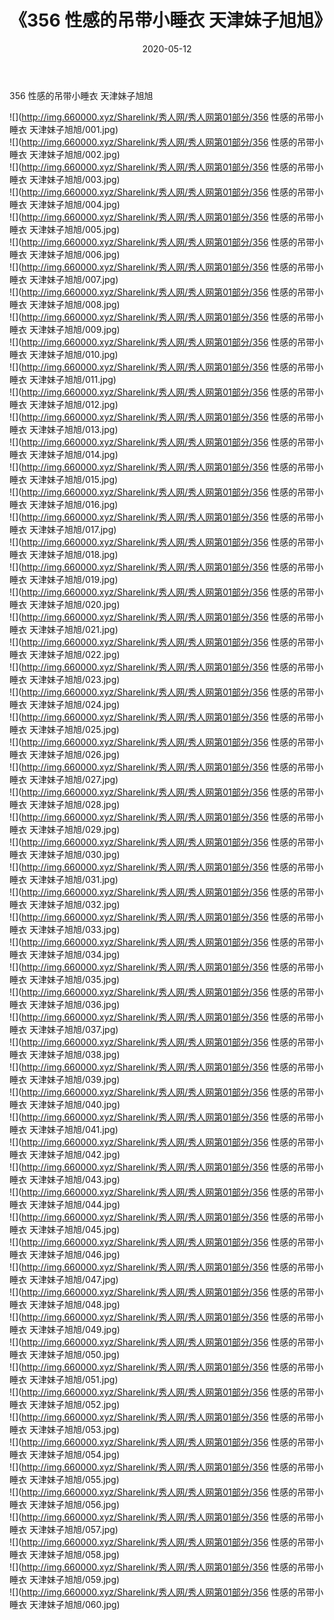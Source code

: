 ﻿---
layout: post
title:  《356 性感的吊带小睡衣 天津妹子旭旭》
date:   2020-05-12
img: http://img.660000.xyz/Sharelink/秀人网/秀人网第01部分/356 性感的吊带小睡衣 天津妹子旭旭/000.jpg
categories: [美女, 清纯, 唯美]
---

356 性感的吊带小睡衣 天津妹子旭旭

  ![](http://img.660000.xyz/Sharelink/秀人网/秀人网第01部分/356 性感的吊带小睡衣 天津妹子旭旭/001.jpg) <br> ![](http://img.660000.xyz/Sharelink/秀人网/秀人网第01部分/356 性感的吊带小睡衣 天津妹子旭旭/002.jpg) <br> ![](http://img.660000.xyz/Sharelink/秀人网/秀人网第01部分/356 性感的吊带小睡衣 天津妹子旭旭/003.jpg) <br> ![](http://img.660000.xyz/Sharelink/秀人网/秀人网第01部分/356 性感的吊带小睡衣 天津妹子旭旭/004.jpg) <br> ![](http://img.660000.xyz/Sharelink/秀人网/秀人网第01部分/356 性感的吊带小睡衣 天津妹子旭旭/005.jpg) <br> ![](http://img.660000.xyz/Sharelink/秀人网/秀人网第01部分/356 性感的吊带小睡衣 天津妹子旭旭/006.jpg) <br> ![](http://img.660000.xyz/Sharelink/秀人网/秀人网第01部分/356 性感的吊带小睡衣 天津妹子旭旭/007.jpg) <br> ![](http://img.660000.xyz/Sharelink/秀人网/秀人网第01部分/356 性感的吊带小睡衣 天津妹子旭旭/008.jpg) <br> ![](http://img.660000.xyz/Sharelink/秀人网/秀人网第01部分/356 性感的吊带小睡衣 天津妹子旭旭/009.jpg) <br> ![](http://img.660000.xyz/Sharelink/秀人网/秀人网第01部分/356 性感的吊带小睡衣 天津妹子旭旭/010.jpg) <br> ![](http://img.660000.xyz/Sharelink/秀人网/秀人网第01部分/356 性感的吊带小睡衣 天津妹子旭旭/011.jpg) <br> ![](http://img.660000.xyz/Sharelink/秀人网/秀人网第01部分/356 性感的吊带小睡衣 天津妹子旭旭/012.jpg) <br> ![](http://img.660000.xyz/Sharelink/秀人网/秀人网第01部分/356 性感的吊带小睡衣 天津妹子旭旭/013.jpg) <br> ![](http://img.660000.xyz/Sharelink/秀人网/秀人网第01部分/356 性感的吊带小睡衣 天津妹子旭旭/014.jpg) <br> ![](http://img.660000.xyz/Sharelink/秀人网/秀人网第01部分/356 性感的吊带小睡衣 天津妹子旭旭/015.jpg) <br> ![](http://img.660000.xyz/Sharelink/秀人网/秀人网第01部分/356 性感的吊带小睡衣 天津妹子旭旭/016.jpg) <br> ![](http://img.660000.xyz/Sharelink/秀人网/秀人网第01部分/356 性感的吊带小睡衣 天津妹子旭旭/017.jpg) <br> ![](http://img.660000.xyz/Sharelink/秀人网/秀人网第01部分/356 性感的吊带小睡衣 天津妹子旭旭/018.jpg) <br> ![](http://img.660000.xyz/Sharelink/秀人网/秀人网第01部分/356 性感的吊带小睡衣 天津妹子旭旭/019.jpg) <br> ![](http://img.660000.xyz/Sharelink/秀人网/秀人网第01部分/356 性感的吊带小睡衣 天津妹子旭旭/020.jpg) <br> ![](http://img.660000.xyz/Sharelink/秀人网/秀人网第01部分/356 性感的吊带小睡衣 天津妹子旭旭/021.jpg) <br> ![](http://img.660000.xyz/Sharelink/秀人网/秀人网第01部分/356 性感的吊带小睡衣 天津妹子旭旭/022.jpg) <br> ![](http://img.660000.xyz/Sharelink/秀人网/秀人网第01部分/356 性感的吊带小睡衣 天津妹子旭旭/023.jpg) <br> ![](http://img.660000.xyz/Sharelink/秀人网/秀人网第01部分/356 性感的吊带小睡衣 天津妹子旭旭/024.jpg) <br> ![](http://img.660000.xyz/Sharelink/秀人网/秀人网第01部分/356 性感的吊带小睡衣 天津妹子旭旭/025.jpg) <br> ![](http://img.660000.xyz/Sharelink/秀人网/秀人网第01部分/356 性感的吊带小睡衣 天津妹子旭旭/026.jpg) <br> ![](http://img.660000.xyz/Sharelink/秀人网/秀人网第01部分/356 性感的吊带小睡衣 天津妹子旭旭/027.jpg) <br> ![](http://img.660000.xyz/Sharelink/秀人网/秀人网第01部分/356 性感的吊带小睡衣 天津妹子旭旭/028.jpg) <br> ![](http://img.660000.xyz/Sharelink/秀人网/秀人网第01部分/356 性感的吊带小睡衣 天津妹子旭旭/029.jpg) <br> ![](http://img.660000.xyz/Sharelink/秀人网/秀人网第01部分/356 性感的吊带小睡衣 天津妹子旭旭/030.jpg) <br> ![](http://img.660000.xyz/Sharelink/秀人网/秀人网第01部分/356 性感的吊带小睡衣 天津妹子旭旭/031.jpg) <br> ![](http://img.660000.xyz/Sharelink/秀人网/秀人网第01部分/356 性感的吊带小睡衣 天津妹子旭旭/032.jpg) <br> ![](http://img.660000.xyz/Sharelink/秀人网/秀人网第01部分/356 性感的吊带小睡衣 天津妹子旭旭/033.jpg) <br> ![](http://img.660000.xyz/Sharelink/秀人网/秀人网第01部分/356 性感的吊带小睡衣 天津妹子旭旭/034.jpg) <br> ![](http://img.660000.xyz/Sharelink/秀人网/秀人网第01部分/356 性感的吊带小睡衣 天津妹子旭旭/035.jpg) <br> ![](http://img.660000.xyz/Sharelink/秀人网/秀人网第01部分/356 性感的吊带小睡衣 天津妹子旭旭/036.jpg) <br> ![](http://img.660000.xyz/Sharelink/秀人网/秀人网第01部分/356 性感的吊带小睡衣 天津妹子旭旭/037.jpg) <br> ![](http://img.660000.xyz/Sharelink/秀人网/秀人网第01部分/356 性感的吊带小睡衣 天津妹子旭旭/038.jpg) <br> ![](http://img.660000.xyz/Sharelink/秀人网/秀人网第01部分/356 性感的吊带小睡衣 天津妹子旭旭/039.jpg) <br> ![](http://img.660000.xyz/Sharelink/秀人网/秀人网第01部分/356 性感的吊带小睡衣 天津妹子旭旭/040.jpg) <br> ![](http://img.660000.xyz/Sharelink/秀人网/秀人网第01部分/356 性感的吊带小睡衣 天津妹子旭旭/041.jpg) <br> ![](http://img.660000.xyz/Sharelink/秀人网/秀人网第01部分/356 性感的吊带小睡衣 天津妹子旭旭/042.jpg) <br> ![](http://img.660000.xyz/Sharelink/秀人网/秀人网第01部分/356 性感的吊带小睡衣 天津妹子旭旭/043.jpg) <br> ![](http://img.660000.xyz/Sharelink/秀人网/秀人网第01部分/356 性感的吊带小睡衣 天津妹子旭旭/044.jpg) <br> ![](http://img.660000.xyz/Sharelink/秀人网/秀人网第01部分/356 性感的吊带小睡衣 天津妹子旭旭/045.jpg) <br> ![](http://img.660000.xyz/Sharelink/秀人网/秀人网第01部分/356 性感的吊带小睡衣 天津妹子旭旭/046.jpg) <br> ![](http://img.660000.xyz/Sharelink/秀人网/秀人网第01部分/356 性感的吊带小睡衣 天津妹子旭旭/047.jpg) <br> ![](http://img.660000.xyz/Sharelink/秀人网/秀人网第01部分/356 性感的吊带小睡衣 天津妹子旭旭/048.jpg) <br> ![](http://img.660000.xyz/Sharelink/秀人网/秀人网第01部分/356 性感的吊带小睡衣 天津妹子旭旭/049.jpg) <br> ![](http://img.660000.xyz/Sharelink/秀人网/秀人网第01部分/356 性感的吊带小睡衣 天津妹子旭旭/050.jpg) <br> ![](http://img.660000.xyz/Sharelink/秀人网/秀人网第01部分/356 性感的吊带小睡衣 天津妹子旭旭/051.jpg) <br> ![](http://img.660000.xyz/Sharelink/秀人网/秀人网第01部分/356 性感的吊带小睡衣 天津妹子旭旭/052.jpg) <br> ![](http://img.660000.xyz/Sharelink/秀人网/秀人网第01部分/356 性感的吊带小睡衣 天津妹子旭旭/053.jpg) <br> ![](http://img.660000.xyz/Sharelink/秀人网/秀人网第01部分/356 性感的吊带小睡衣 天津妹子旭旭/054.jpg) <br> ![](http://img.660000.xyz/Sharelink/秀人网/秀人网第01部分/356 性感的吊带小睡衣 天津妹子旭旭/055.jpg) <br> ![](http://img.660000.xyz/Sharelink/秀人网/秀人网第01部分/356 性感的吊带小睡衣 天津妹子旭旭/056.jpg) <br> ![](http://img.660000.xyz/Sharelink/秀人网/秀人网第01部分/356 性感的吊带小睡衣 天津妹子旭旭/057.jpg) <br> ![](http://img.660000.xyz/Sharelink/秀人网/秀人网第01部分/356 性感的吊带小睡衣 天津妹子旭旭/058.jpg) <br> ![](http://img.660000.xyz/Sharelink/秀人网/秀人网第01部分/356 性感的吊带小睡衣 天津妹子旭旭/059.jpg) <br> ![](http://img.660000.xyz/Sharelink/秀人网/秀人网第01部分/356 性感的吊带小睡衣 天津妹子旭旭/060.jpg) <br>